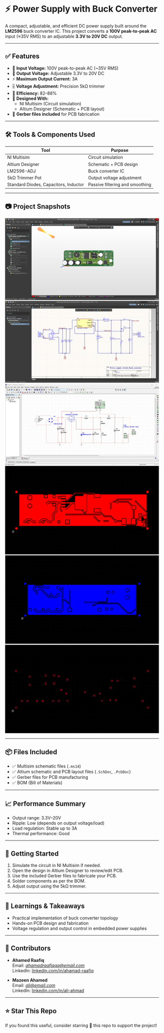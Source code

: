 # ⚡ Power Supply with Buck Converter

A compact, adjustable, and efficient DC power supply built around the **LM2596** buck converter IC. This project converts a **100V peak-to-peak AC** input (≈35V RMS) to an adjustable **3.3V to 20V DC** output.

---

## ✅ Features

- 🔌 **Input Voltage:** 100V peak-to-peak AC (~35V RMS)
- 🔋 **Output Voltage:** Adjustable 3.3V to 20V DC
- ⚡ **Maximum Output Current:** 3A
- 🎚️ **Voltage Adjustment:** Precision 5kΩ trimmer
- 🔧 **Efficiency:** 82–88%
- 🧩 **Designed With:**
  - NI Multisim (Circuit simulation)
  - Altium Designer (Schematic + PCB layout)
- 📁 **Gerber files included** for PCB fabrication

---

## 🛠️ Tools & Components Used

| Tool              | Purpose                        |
|------------------|--------------------------------|
| NI Multisim       | Circuit simulation             |
| Altium Designer   | Schematic + PCB design         |
| LM2596-ADJ        | Buck converter IC              |
| 5kΩ Trimmer Pot   | Output voltage adjustment      |
| Standard Diodes, Capacitors, Inductor | Passive filtering and smoothing |

---

## 📷 Project Snapshots

![image alt](https://github.com/OpenCircuitt/Power_Supply_With_Buck_Converter/blob/be4e13b1af48f9d9a1a8b96c5990f2fc85fe6ed4/Images/Altim%20PCB%203D%20Image.jpg)
![image alt](https://github.com/OpenCircuitt/Power_Supply_With_Buck_Converter/blob/be4e13b1af48f9d9a1a8b96c5990f2fc85fe6ed4/Images/Altium%20schematic.png)
![image alt](https://github.com/OpenCircuitt/Power_Supply_With_Buck_Converter/blob/be4e13b1af48f9d9a1a8b96c5990f2fc85fe6ed4/Images/Multisim%20Circuit.jpg)
![image alt](https://github.com/OpenCircuitt/Power_Supply_With_Buck_Converter/blob/be4e13b1af48f9d9a1a8b96c5990f2fc85fe6ed4/Images/Top%20Layer.png)
![image alt](https://github.com/OpenCircuitt/Power_Supply_With_Buck_Converter/blob/be4e13b1af48f9d9a1a8b96c5990f2fc85fe6ed4/Images/Bottom%20Layer.png)
![image alt](https://github.com/OpenCircuitt/Power_Supply_With_Buck_Converter/blob/be4e13b1af48f9d9a1a8b96c5990f2fc85fe6ed4/Images/Drill%20Drawings.png)

---

## 📦 Files Included

- ✅ Multisim schematic files (`.ms14`)
- ✅ Altium schematic and PCB layout files (`.SchDoc`, `.PcbDoc`)
- ✅ Gerber files for PCB manufacturing
- ✅ BOM (Bill of Materials)

---

## 📈 Performance Summary

- Output range: 3.3V–20V
- Ripple: Low (depends on output voltage/load)
- Load regulation: Stable up to 3A
- Thermal performance: Good 

---

## 🚀 Getting Started

1. Simulate the circuit in NI Multisim if needed.
2. Open the design in Altium Designer to review/edit PCB.
3. Use the included Gerber files to fabricate your PCB.
4. Solder components as per the BOM.
5. Adjust output using the 5kΩ trimmer.

---

## 🧠 Learnings & Takeaways

- Practical implementation of buck converter topology
- Hands-on PCB design and fabrication
- Voltage regulation and output control in embedded power supplies

---

## 👥 Contributors

- **Ahamed Raafiq**  
  Email: *ahamadraafiqqq@email.com*  
  LinkedIn: [linkedin.com/in/ahamad-raafiq](https://www.linkedin.com/in/ahamedraafiq/)

- **Mazeen Ahamed**  
  Email: *ali@email.com*  
  LinkedIn: [linkedin.com/in/ali-ahmad](https://linkedin.com/in/ali-ahmad)

---

## ⭐ Star This Repo

If you found this useful, consider starring 🌟 this repo to support the project!


